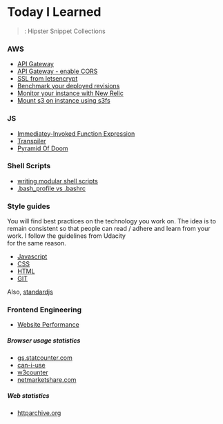 # Today I Learned

> : Hipster Snippet Collections

### AWS

- [API Gateway](aws/api-gateway.md)
- [API Gateway - enable CORS](http://enable-cors.org/server_awsapigateway.html)
- [SSL from letsencrypt](aws/aws-ssl-letsencrypt.md)
- [Benchmark your deployed revisions](aws/codedeploy_benchmark.md)
- [Monitor your instance with New Relic](aws/newrelic_server.sh)
- [Mount s3 on instance using s3fs](aws/s3fs.sh)

### JS

- [Immediatey-Invoked Function Expression](js/patterns.md#iffe-pronounced-iffy)
- [Transpiler](https://github.com/rabishah/TIL/blob/master/js/transpiler.md#transplier)
- [Pyramid Of Doom](https://github.com/rabishah/TIL/blob/master/js/pyramid_of_doom.md)

### Shell Scripts

- [writing modular shell scripts](shell-scripts/functions.md#writing-modular-bash-scripts)
- [.bash_profile vs .bashrc](https://github.com/thoughtbot/til/blob/master/bash/bash_profile_vs_bashrc.md#bash_profile-vs-bashrc)

### Style guides

You will find best practices on the technology you work on. The idea is to remain consistent so
that people can read / adhere and learn from your work. I follow the guidelines from Udacity  
for the same reason. 

- [Javascript](http://udacity.github.io/frontend-nanodegree-styleguide/javascript.html)
- [CSS](http://udacity.github.io/frontend-nanodegree-styleguide/css.html)
- [HTML](http://udacity.github.io/frontend-nanodegree-styleguide/index.html)
- [GIT](https://udacity.github.io/git-styleguide/)

Also, [standardjs](https://github.com/feross/standard)

### Frontend Engineering
- [Website Performance](https://github.com/rabishah/TIL/blob/master/Web-Performance.md#web-performance)

##### Browser usage statistics
- [gs.statcounter.com](http://gs.statcounter.com/)
- [can-i-use](http://caniuse.com/usage-table)
- [w3counter](https://www.w3counter.com/globalstats.php)
- [netmarketshare.com](https://www.netmarketshare.com/browser-market-share.aspx?qprid=2&qpcustomd=0)

##### Web statistics
- [httparchive.org](http://httparchive.org/interesting.php)
